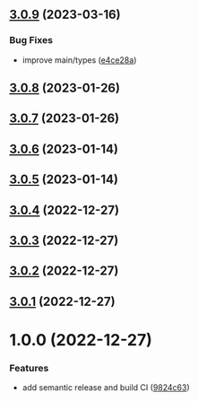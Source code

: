 ## [3.0.9](https://github.com/ssbarbee/app-store-ratings/compare/v3.0.8...v3.0.9) (2023-03-16)


### Bug Fixes

* improve main/types ([e4ce28a](https://github.com/ssbarbee/app-store-ratings/commit/e4ce28a0fa4dd8a6c745823ae603e0bdcda11921))

## [3.0.8](https://github.com/ssbarbee/app-store-ratings/compare/v3.0.7...v3.0.8) (2023-01-26)

## [3.0.7](https://github.com/ssbarbee/app-store-ratings/compare/v3.0.6...v3.0.7) (2023-01-26)

## [3.0.6](https://github.com/ssbarbee/app-store-ratings/compare/v3.0.5...v3.0.6) (2023-01-14)

## [3.0.5](https://github.com/ssbarbee/app-store-ratings/compare/v3.0.4...v3.0.5) (2023-01-14)

## [3.0.4](https://github.com/ssbarbee/app-store-ratings/compare/v3.0.3...v3.0.4) (2022-12-27)

## [3.0.3](https://github.com/ssbarbee/app-store-ratings/compare/v3.0.2...v3.0.3) (2022-12-27)

## [3.0.2](https://github.com/ssbarbee/app-store-ratings/compare/v3.0.1...v3.0.2) (2022-12-27)

## [3.0.1](https://github.com/ssbarbee/app-store-ratings/compare/v3.0.0...v3.0.1) (2022-12-27)

# 1.0.0 (2022-12-27)


### Features

* add semantic release and build CI ([9824c63](https://github.com/ssbarbee/app-store-ratings/commit/9824c63c45db9e5eea8304d621158469235f934b))
